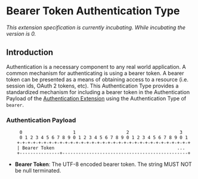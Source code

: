 # Bearer Token Authentication Type

_This extension specification is currently incubating.  While incubating the version is 0._

## Introduction
Authentication is a necessary component to any real world application. A common mechanism for authenticating is using a bearer token. A bearer token can be presented as a means of obtaining access to a resource (i.e. session ids, OAuth 2 tokens, etc). This Authentication Type provides a standardized mechanism for including a bearer token in the Authentication Payload of the [Authentication Extension][a] using the Authentication Type of `bearer`.

[a]: Authentication.md

### Authentication Payload
```
     0                   1                   2                   3
     0 1 2 3 4 5 6 7 8 9 0 1 2 3 4 5 6 7 8 9 0 1 2 3 4 5 6 7 8 9 0 1
    +-+-+-+-+-+-+-+-+-+-+-+-+-+-+-+-+-+-+-+-+-+-+-+-+-+-+-+-+-+-+-+-+
    | Bearer Token                                              ...
    +---------------+-----------------------------------------------+
```

* **Bearer Token**: The UTF-8 encoded bearer token.  The string MUST NOT be null terminated.
